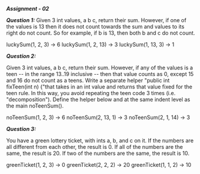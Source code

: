 ***Assignment - 02***

***Question 1:***
Given 3 int values, a b c, return their sum. However, if one of the values is 13 then it does not count towards the sum and values to its right do not count. So for example, if b is 13, then both b and c do not count.

luckySum(1, 2, 3) → 6
luckySum(1, 2, 13) → 3
luckySum(1, 13, 3) → 1


***Question 2:***

Given 3 int values, a b c, return their sum. However, if any of the values is a teen -- in the range 13..19 inclusive -- then that value counts as 0, except 15 and 16 do not count as a teens. Write a separate helper "public int fixTeen(int n) {"that takes in an int value and returns that value fixed for the teen rule. In this way, you avoid repeating the teen code 3 times (i.e. "decomposition"). Define the helper below and at the same indent level as the main noTeenSum().

noTeenSum(1, 2, 3) → 6
noTeenSum(2, 13, 1) → 3
noTeenSum(2, 1, 14) → 3


***Question 3:***

You have a green lottery ticket, with ints a, b, and c on it. If the numbers are all different from each other, the result is 0. If all of the numbers are the same, the result is 20. If two of the numbers are the same, the result is 10.

greenTicket(1, 2, 3) → 0
greenTicket(2, 2, 2) → 20
greenTicket(1, 1, 2) → 10
